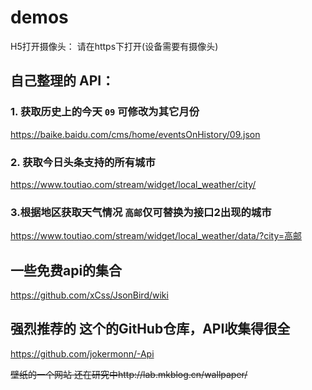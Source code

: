 # demos


H5打开摄像头： 请在https下打开(设备需要有摄像头)


## 自己整理的 API：
### 1. 获取历史上的今天 ``09`` 可修改为其它月份 
https://baike.baidu.com/cms/home/eventsOnHistory/09.json

### 2. 获取今日头条支持的所有城市
https://www.toutiao.com/stream/widget/local_weather/city/

### 3.根据地区获取天气情况 ``高邮``仅可替换为接口2出现的城市
https://www.toutiao.com/stream/widget/local_weather/data/?city=高邮



## 一些免费api的集合
https://github.com/xCss/JsonBird/wiki


## 强烈推荐的 这个的GitHub仓库，API收集得很全
https://github.com/jokermonn/-Api

~~壁纸的一个网站 还在研究中http://lab.mkblog.cn/wallpaper/~~
